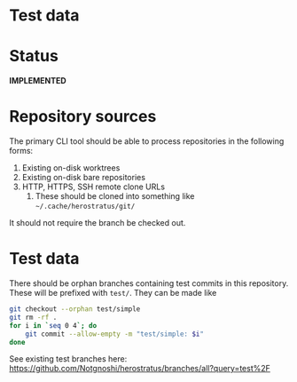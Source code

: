 # Test data

# Status

**IMPLEMENTED**

# Repository sources

The primary CLI tool should be able to process repositories in the following forms:
1. Existing on-disk worktrees
2. Existing on-disk bare repositories
3. HTTP, HTTPS, SSH remote clone URLs
    1. These should be cloned into something like `~/.cache/herostratus/git/`

It should not require the branch be checked out.

# Test data

There should be orphan branches containing test commits in this repository. These will be prefixed
with `test/`. They can be made like

```sh
git checkout --orphan test/simple
git rm -rf .
for i in `seq 0 4`; do
    git commit --allow-empty -m "test/simple: $i"
done
```

See existing test branches here:
<https://github.com/Notgnoshi/herostratus/branches/all?query=test%2F>
